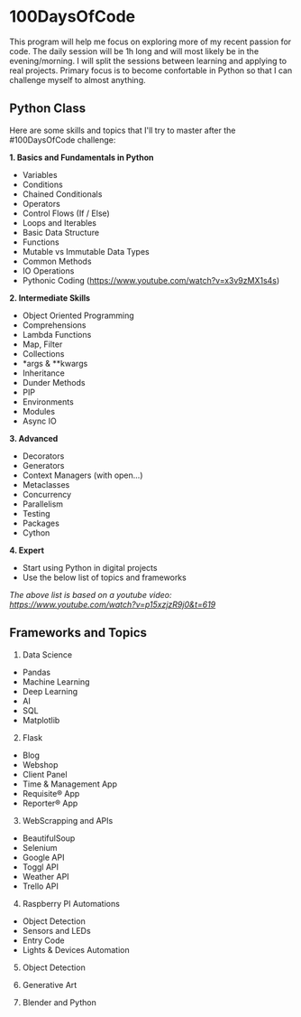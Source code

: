 # 100DaysOfCode
This program will help me focus on exploring more of my recent passion for code. The daily session will be 1h long and will most likely be in the evening/morning. I will split the sessions between learning and applying to real projects. Primary focus is to become confortable in Python so that I can challenge myself to almost anything.

## Python Class
Here are some skills and topics that I'll try to master after the #100DaysOfCode challenge:

**1. Basics and Fundamentals in Python**
- Variables
- Conditions
- Chained Conditionals
- Operators
- Control Flows (If / Else)
- Loops and Iterables
- Basic Data Structure
- Functions
- Mutable vs Immutable Data Types
- Common Methods
- IO Operations
- Pythonic Coding (https://www.youtube.com/watch?v=x3v9zMX1s4s)

**2. Intermediate Skills**
- Object Oriented Programming
- Comprehensions
- Lambda Functions
- Map, Filter
- Collections
- *args & **kwargs
- Inheritance
- Dunder Methods
- PIP
- Environments
- Modules
- Async IO

**3. Advanced**
- Decorators
- Generators
- Context Managers (with open...)
- Metaclasses
- Concurrency
- Parallelism
- Testing
- Packages
- Cython

**4. Expert**
- Start using Python in digital projects
- Use the below list of topics and frameworks

*The above list is based on a youtube video: https://www.youtube.com/watch?v=p15xzjzR9j0&t=619*

## Frameworks and Topics

1. Data Science
- Pandas
- Machine Learning
- Deep Learning
- AI
- SQL
- Matplotlib

2. Flask
- Blog
- Webshop
- Client Panel
- Time & Management App
- Requisite® App
- Reporter® App

3. WebScrapping and APIs
- BeautifulSoup
- Selenium
- Google API
- Toggl API
- Weather API
- Trello API

4. Raspberry PI Automations
- Object Detection
- Sensors and LEDs
- Entry Code
- Lights & Devices Automation

5. Object Detection

6. Generative Art

7. Blender and Python